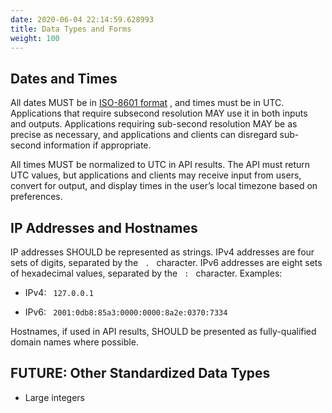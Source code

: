 ```yaml
---
date: 2020-06-04 22:14:59.628993
title: Data Types and Forms
weight: 100
---
```

<div id="data-types-and-forms" class="section">


<div id="dates-and-times" class="section">

## Dates and Times

All dates MUST be in [ISO-8601
format](https://xml2rfc.tools.ietf.org/public/rfc/html/rfc3339.html#anchor14)
, and times must be in UTC. Applications that require subsecond
resolution MAY use it in both inputs and outputs. Applications requiring
sub-second resolution MAY be as precise as necessary, and applications
and clients can disregard sub-second information if appropriate.

All times MUST be normalized to UTC in API results. The API must return
UTC values, but applications and clients may receive input from users,
convert for output, and display times in the user’s local timezone based
on preferences.

</div>

<div id="ip-addresses-and-hostnames" class="section">

## IP Addresses and Hostnames

IP addresses SHOULD be represented as strings. IPv4 addresses are four
sets of digits, separated by the `  .  ` character. IPv6 addresses are
eight sets of hexadecimal values, separated by the `  :  ` character.
Examples:

  - IPv4: `  127.0.0.1  `

  - IPv6: `  2001:0db8:85a3:0000:0000:8a2e:0370:7334  `

Hostnames, if used in API results, SHOULD be presented as
fully-qualified domain names where possible.

</div>

<div id="future-other-standardized-data-types" class="section">

## FUTURE: Other Standardized Data Types

  - Large integers

</div>

</div>